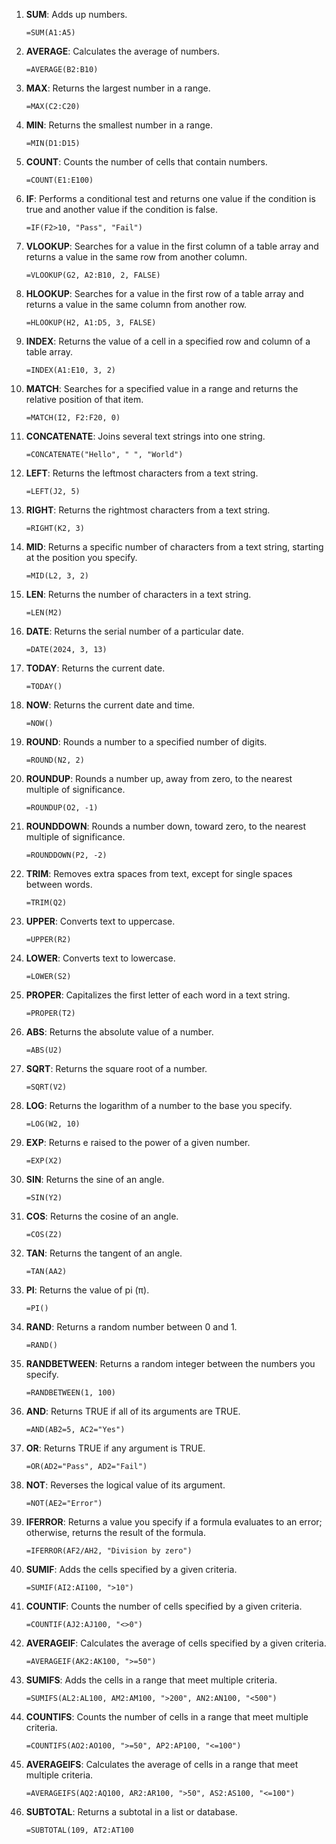 

1. **SUM**: Adds up numbers.
   ```
   =SUM(A1:A5)
   ```

2. **AVERAGE**: Calculates the average of numbers.
   ```
   =AVERAGE(B2:B10)
   ```

3. **MAX**: Returns the largest number in a range.
   ```
   =MAX(C2:C20)
   ```

4. **MIN**: Returns the smallest number in a range.
   ```
   =MIN(D1:D15)
   ```

5. **COUNT**: Counts the number of cells that contain numbers.
   ```
   =COUNT(E1:E100)
   ```

6. **IF**: Performs a conditional test and returns one value if the condition is true and another value if the condition is false.
   ```
   =IF(F2>10, "Pass", "Fail")
   ```

7. **VLOOKUP**: Searches for a value in the first column of a table array and returns a value in the same row from another column.
   ```
   =VLOOKUP(G2, A2:B10, 2, FALSE)
   ```

8. **HLOOKUP**: Searches for a value in the first row of a table array and returns a value in the same column from another row.
   ```
   =HLOOKUP(H2, A1:D5, 3, FALSE)
   ```

9. **INDEX**: Returns the value of a cell in a specified row and column of a table array.
   ```
   =INDEX(A1:E10, 3, 2)
   ```

10. **MATCH**: Searches for a specified value in a range and returns the relative position of that item.
    ```
    =MATCH(I2, F2:F20, 0)
    ```

11. **CONCATENATE**: Joins several text strings into one string.
    ```
    =CONCATENATE("Hello", " ", "World")
    ```

12. **LEFT**: Returns the leftmost characters from a text string.
    ```
    =LEFT(J2, 5)
    ```

13. **RIGHT**: Returns the rightmost characters from a text string.
    ```
    =RIGHT(K2, 3)
    ```

14. **MID**: Returns a specific number of characters from a text string, starting at the position you specify.
    ```
    =MID(L2, 3, 2)
    ```

15. **LEN**: Returns the number of characters in a text string.
    ```
    =LEN(M2)
    ```

16. **DATE**: Returns the serial number of a particular date.
    ```
    =DATE(2024, 3, 13)
    ```

17. **TODAY**: Returns the current date.
    ```
    =TODAY()
    ```

18. **NOW**: Returns the current date and time.
    ```
    =NOW()
    ```

19. **ROUND**: Rounds a number to a specified number of digits.
    ```
    =ROUND(N2, 2)
    ```

20. **ROUNDUP**: Rounds a number up, away from zero, to the nearest multiple of significance.
    ```
    =ROUNDUP(O2, -1)
    ```

21. **ROUNDDOWN**: Rounds a number down, toward zero, to the nearest multiple of significance.
    ```
    =ROUNDDOWN(P2, -2)
    ```

22. **TRIM**: Removes extra spaces from text, except for single spaces between words.
    ```
    =TRIM(Q2)
    ```

23. **UPPER**: Converts text to uppercase.
    ```
    =UPPER(R2)
    ```

24. **LOWER**: Converts text to lowercase.
    ```
    =LOWER(S2)
    ```

25. **PROPER**: Capitalizes the first letter of each word in a text string.
    ```
    =PROPER(T2)
    ```

26. **ABS**: Returns the absolute value of a number.
    ```
    =ABS(U2)
    ```

27. **SQRT**: Returns the square root of a number.
    ```
    =SQRT(V2)
    ```

28. **LOG**: Returns the logarithm of a number to the base you specify.
    ```
    =LOG(W2, 10)
    ```

29. **EXP**: Returns e raised to the power of a given number.
    ```
    =EXP(X2)
    ```

30. **SIN**: Returns the sine of an angle.
    ```
    =SIN(Y2)
    ```

31. **COS**: Returns the cosine of an angle.
    ```
    =COS(Z2)
    ```

32. **TAN**: Returns the tangent of an angle.
    ```
    =TAN(AA2)
    ```

33. **PI**: Returns the value of pi (π).
    ```
    =PI()
    ```

34. **RAND**: Returns a random number between 0 and 1.
    ```
    =RAND()
    ```

35. **RANDBETWEEN**: Returns a random integer between the numbers you specify.
    ```
    =RANDBETWEEN(1, 100)
    ```

36. **AND**: Returns TRUE if all of its arguments are TRUE.
    ```
    =AND(AB2=5, AC2="Yes")
    ```

37. **OR**: Returns TRUE if any argument is TRUE.
    ```
    =OR(AD2="Pass", AD2="Fail")
    ```

38. **NOT**: Reverses the logical value of its argument.
    ```
    =NOT(AE2="Error")
    ```

39. **IFERROR**: Returns a value you specify if a formula evaluates to an error; otherwise, returns the result of the formula.
    ```
    =IFERROR(AF2/AH2, "Division by zero")
    ```

40. **SUMIF**: Adds the cells specified by a given criteria.
    ```
    =SUMIF(AI2:AI100, ">10")
    ```

41. **COUNTIF**: Counts the number of cells specified by a given criteria.
    ```
    =COUNTIF(AJ2:AJ100, "<>0")
    ```

42. **AVERAGEIF**: Calculates the average of cells specified by a given criteria.
    ```
    =AVERAGEIF(AK2:AK100, ">=50")
    ```

43. **SUMIFS**: Adds the cells in a range that meet multiple criteria.
    ```
    =SUMIFS(AL2:AL100, AM2:AM100, ">200", AN2:AN100, "<500")
    ```

44. **COUNTIFS**: Counts the number of cells in a range that meet multiple criteria.
    ```
    =COUNTIFS(AO2:AO100, ">=50", AP2:AP100, "<=100")
    ```

45. **AVERAGEIFS**: Calculates the average of cells in a range that meet multiple criteria.
    ```
    =AVERAGEIFS(AQ2:AQ100, AR2:AR100, ">50", AS2:AS100, "<=100")
    ```

46. **SUBTOTAL**: Returns a subtotal in a list or database.
    ```
    =SUBTOTAL(109, AT2:AT100

